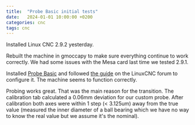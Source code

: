 ```yaml
---
title:  "Probe Basic initial tests"
date:   2024-01-01 10:00:00 +0200
categories: cnc
tags: cnc
---
```

Installed Linux CNC 2.9.2 yesterday.

Rebuilt the machine in gmoccapy to make sure everything continue to work correctly. We had some issues with the Mesa card last time we tested 2.9.1.

Installed [Probe Basic][probe-basic] and followed [the guide][probe-basic-guide] on the LinuxCNC forum to configure it.
The machine seems to function correctly. 

Probing works great. That was the main reason for the transition.
The calibration tab calculated a 0.06mm deviation for our custom probe.
After calibration both axes were within 1 step (< 3.125um) away from the true value (measured the inner diameter of a ball bearing which we have no way to know the real value but we assume it's the nominal).

[probe-basic]: https://kcjengr.github.io/probe_basic/
[probe-basic-guide]: https://forum.linuxcnc.org/qtpyvcp/48401-py3-probe-basic-config-conversion-doc-lcnc-2-9
